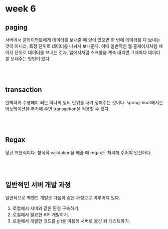 # week 6

## paging

서버에서 클라이언트에게 데이터를 보내줄 때 양이 많으면 한 번에 데이터를 다 보내는 것이 아니라, 특정 단위로 데이터를 나눠서 보내준다. 이때 일반적인 웹 홈페이지처럼 페이지 단위로 데이터를 보내는 것과, 앱에서처럼 스크롤을 계속 내리면 그때마다 데이터를 보내주는 방법이 있다. 

<br/>

<br/>

## transaction

완벽하게 수행해야 되는 하나의 일의 단위를 내가 정해주는 것이다. spring-boot에서는 어노테이션을 추가해 주면 transaction을 적용할 수 있다.

<br/>

<br/>

## Regax

정규 표현식이다. 형식적 validation을 해줄 때 regax도 처리해 주어야 안전하다. 

<br/>

<br/>

## 일반적인 서버 개발 과정

일반적으로 백엔드 개발은 다음과 같은 과정으로 이루어져 있다.

1.  로컬에서 서버와 같은 환경 구축하기.
2. 로컬에서 필요한 API 개발하기.
3. 로컬에서 개발한 코드를 git을 이용해 서버로 옮긴 뒤 테스트하기. 